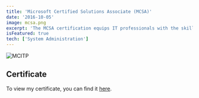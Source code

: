 ```yaml
---
title: 'Microsoft Certified Solutions Associate (MCSA)'
date: '2016-10-05'
image: mcsa.png
excerpt: 'The MCSA certification equips IT professionals with the skills to implement and manage Microsoft solutions across various domains, including Windows Server and SQL Server.'
isFeatured: true
tech: ['System Administration']
---
```


![MCITP](/images/certs/mcsa.png)

## Certificate

To view my certificate, you can find it [here](https://docs.microsoft.com/en-us/users/davelevine/transcript/vm952hnw3p9626k).
